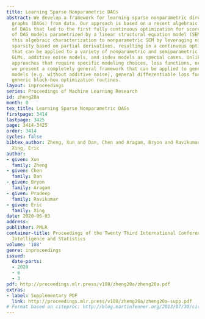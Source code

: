 ```yaml
---
title: Learning Sparse Nonparametric DAGs
abstract: We develop a framework for learning sparse nonparametric directed acyclic
  graphs (DAGs) from data. Our approach is based on a recent algebraic characterization
  of DAGs that led to the first fully continuous optimization for score-based learning
  of DAG models parametrized by a linear structural equation model (SEM). We extend
  this algebraic characterization to nonparametric SEM by leveraging nonparametric
  sparsity based on partial derivatives, resulting in a continuous optimization problem
  that can be applied to a variety of nonparametric and semiparametric models including
  GLMs, additive noise models, and index models as special cases. Unlike existing
  approaches that require specific modeling choices, loss functions, or algorithms,
  we present a completely general framework that can be applied to general nonlinear
  models (e.g. without additive noise), general differentiable loss functions, and
  generic black-box optimization routines.
layout: inproceedings
series: Proceedings of Machine Learning Research
id: zheng20a
month: 0
tex_title: Learning Sparse Nonparametric DAGs
firstpage: 3414
lastpage: 3425
page: 3414-3425
order: 3414
cycles: false
bibtex_author: Zheng, Xun and Dan, Chen and Aragam, Bryon and Ravikumar, Pradeep and
  Xing, Eric
author:
- given: Xun
  family: Zheng
- given: Chen
  family: Dan
- given: Bryon
  family: Aragam
- given: Pradeep
  family: Ravikumar
- given: Eric
  family: Xing
date: 2020-06-03
address: 
publisher: PMLR
container-title: Proceedings of the Twenty Third International Conference on Artificial
  Intelligence and Statistics
volume: '108'
genre: inproceedings
issued:
  date-parts:
  - 2020
  - 6
  - 3
pdf: http://proceedings.mlr.press/v108/zheng20a/zheng20a.pdf
extras:
- label: Supplementary PDF
  link: http://proceedings.mlr.press/v108/zheng20a/zheng20a-supp.pdf
# Format based on citeproc: http://blog.martinfenner.org/2013/07/30/citeproc-yaml-for-bibliographies/
---
```

